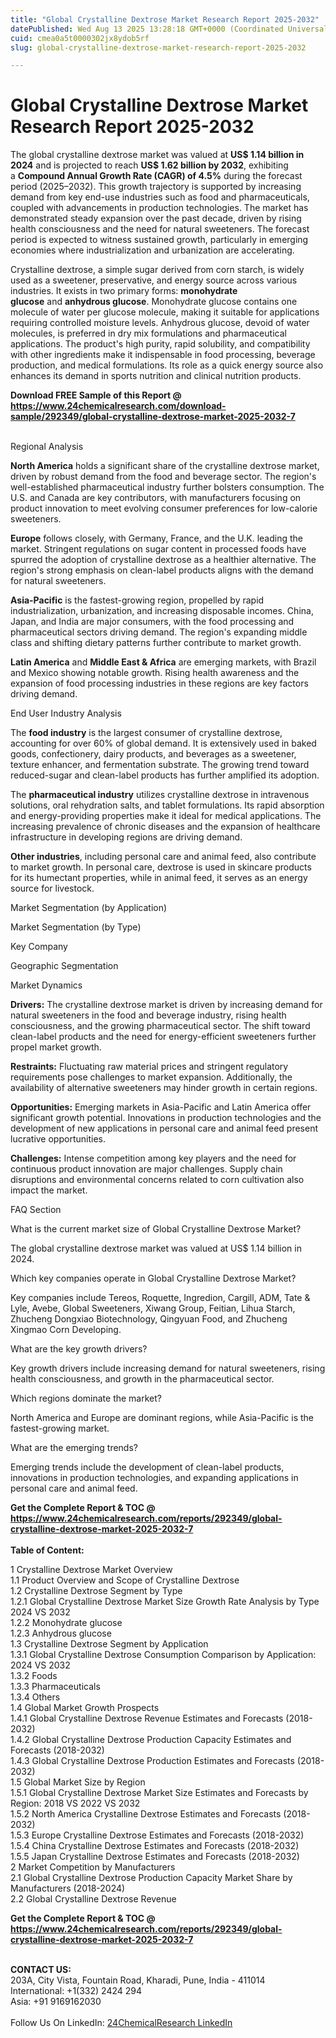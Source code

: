 ```yaml
---
title: "Global Crystalline Dextrose Market Research Report 2025-2032"
datePublished: Wed Aug 13 2025 13:28:18 GMT+0000 (Coordinated Universal Time)
cuid: cmea0a5t0000302jx8ydob5rf
slug: global-crystalline-dextrose-market-research-report-2025-2032

---
```


# Global Crystalline Dextrose Market Research Report 2025-2032

<p>The global crystalline dextrose market was valued at <strong>US$ 1.14 billion in 2024</strong> and is projected to reach <strong>US$ 1.62 billion by 2032</strong>, exhibiting a <strong>Compound Annual Growth Rate (CAGR) of 4.5%</strong> during the forecast period (2025–2032). This growth trajectory is supported by increasing demand from key end-use industries such as food and pharmaceuticals, coupled with advancements in production technologies. The market has demonstrated steady expansion over the past decade, driven by rising health consciousness and the need for natural sweeteners. The forecast period is expected to witness sustained growth, particularly in emerging economies where industrialization and urbanization are accelerating.</p><p>
</p><p>Crystalline dextrose, a simple sugar derived from corn starch, is widely used as a sweetener, preservative, and energy source across various industries. It exists in two primary forms: <strong>monohydrate glucose</strong> and <strong>anhydrous glucose</strong>. Monohydrate glucose contains one molecule of water per glucose molecule, making it suitable for applications requiring controlled moisture levels. Anhydrous glucose, devoid of water molecules, is preferred in dry mix formulations and pharmaceutical applications. The product's high purity, rapid solubility, and compatibility with other ingredients make it indispensable in food processing, beverage production, and medical formulations. Its role as a quick energy source also enhances its demand in sports nutrition and clinical nutrition products.</p><div><b>Download FREE Sample of this Report @ 
            <a href="https://www.24chemicalresearch.com/download-sample/292349/global-crystalline-dextrose-market-2025-2032-7">
            https://www.24chemicalresearch.com/download-sample/292349/global-crystalline-dextrose-market-2025-2032-7</a></b></div><br><p>
Regional Analysis</p><p>
</p><p><strong>North America</strong> holds a significant share of the crystalline dextrose market, driven by robust demand from the food and beverage sector. The region's well-established pharmaceutical industry further bolsters consumption. The U.S. and Canada are key contributors, with manufacturers focusing on product innovation to meet evolving consumer preferences for low-calorie sweeteners.</p><p>
</p><p><strong>Europe</strong> follows closely, with Germany, France, and the U.K. leading the market. Stringent regulations on sugar content in processed foods have spurred the adoption of crystalline dextrose as a healthier alternative. The region's strong emphasis on clean-label products aligns with the demand for natural sweeteners.</p><p>
</p><p><strong>Asia-Pacific</strong> is the fastest-growing region, propelled by rapid industrialization, urbanization, and increasing disposable incomes. China, Japan, and India are major consumers, with the food processing and pharmaceutical sectors driving demand. The region's expanding middle class and shifting dietary patterns further contribute to market growth.</p><p>
</p><p><strong>Latin America</strong> and <strong>Middle East &amp; Africa</strong> are emerging markets, with Brazil and Mexico showing notable growth. Rising health awareness and the expansion of food processing industries in these regions are key factors driving demand.</p><p>
End User Industry Analysis</p><p>
</p><p>The <strong>food industry</strong> is the largest consumer of crystalline dextrose, accounting for over 60% of global demand. It is extensively used in baked goods, confectionery, dairy products, and beverages as a sweetener, texture enhancer, and fermentation substrate. The growing trend toward reduced-sugar and clean-label products has further amplified its adoption.</p><p>
</p><p>The <strong>pharmaceutical industry</strong> utilizes crystalline dextrose in intravenous solutions, oral rehydration salts, and tablet formulations. Its rapid absorption and energy-providing properties make it ideal for medical applications. The increasing prevalence of chronic diseases and the expansion of healthcare infrastructure in developing regions are driving demand.</p><p>
</p><p><strong>Other industries</strong>, including personal care and animal feed, also contribute to market growth. In personal care, dextrose is used in skincare products for its humectant properties, while in animal feed, it serves as an energy source for livestock.</p><p>
Market Segmentation (by Application)</p><p>
</p><p>
Market Segmentation (by Type)</p><p>
</p><p>
Key Company</p><p>
</p><p>
Geographic Segmentation</p><p>
</p><p>
Market Dynamics</p><p>
</p><p><strong>Drivers:</strong> The crystalline dextrose market is driven by increasing demand for natural sweeteners in the food and beverage industry, rising health consciousness, and the growing pharmaceutical sector. The shift toward clean-label products and the need for energy-efficient sweeteners further propel market growth.</p><p>
</p><p><strong>Restraints:</strong> Fluctuating raw material prices and stringent regulatory requirements pose challenges to market expansion. Additionally, the availability of alternative sweeteners may hinder growth in certain regions.</p><p>
</p><p><strong>Opportunities:</strong> Emerging markets in Asia-Pacific and Latin America offer significant growth potential. Innovations in production technologies and the development of new applications in personal care and animal feed present lucrative opportunities.</p><p>
</p><p><strong>Challenges:</strong> Intense competition among key players and the need for continuous product innovation are major challenges. Supply chain disruptions and environmental concerns related to corn cultivation also impact the market.</p><p>
FAQ Section</p><p>
What is the current market size of Global Crystalline Dextrose Market?</p><p>
</p><p>The global crystalline dextrose market was valued at US$ 1.14 billion in 2024.</p><p>
Which key companies operate in Global Crystalline Dextrose Market?</p><p>
</p><p>Key companies include Tereos, Roquette, Ingredion, Cargill, ADM, Tate &amp; Lyle, Avebe, Global Sweeteners, Xiwang Group, Feitian, Lihua Starch, Zhucheng Dongxiao Biotechnology, Qingyuan Food, and Zhucheng Xingmao Corn Developing.</p><p>
What are the key growth drivers?</p><p>
</p><p>Key growth drivers include increasing demand for natural sweeteners, rising health consciousness, and growth in the pharmaceutical sector.</p><p>
Which regions dominate the market?</p><p>
</p><p>North America and Europe are dominant regions, while Asia-Pacific is the fastest-growing market.</p><p>
What are the emerging trends?</p><p>
</p><p>Emerging trends include the development of clean-label products, innovations in production technologies, and expanding applications in personal care and animal feed.</p>

<div><b>Get the Complete Report & TOC @ 
            <a href="https://www.24chemicalresearch.com/reports/292349/global-crystalline-dextrose-market-2025-2032-7">
            https://www.24chemicalresearch.com/reports/292349/global-crystalline-dextrose-market-2025-2032-7</a></b></div><br>
            <b>Table of Content:</b><p>1 Crystalline Dextrose Market Overview<br />
    1.1 Product Overview and Scope of Crystalline Dextrose<br />
    1.2 Crystalline Dextrose Segment by Type<br />
        1.2.1 Global Crystalline Dextrose Market Size Growth Rate Analysis by Type 2024 VS 2032<br />
        1.2.2 Monohydrate glucose<br />
        1.2.3 Anhydrous glucose<br />
    1.3 Crystalline Dextrose Segment by Application<br />
        1.3.1 Global Crystalline Dextrose Consumption Comparison by Application: 2024 VS 2032<br />
        1.3.2 Foods<br />
        1.3.3 Pharmaceuticals<br />
        1.3.4 Others<br />
    1.4 Global Market Growth Prospects<br />
        1.4.1 Global Crystalline Dextrose Revenue Estimates and Forecasts (2018-2032)<br />
        1.4.2 Global Crystalline Dextrose Production Capacity Estimates and Forecasts (2018-2032)<br />
        1.4.3 Global Crystalline Dextrose Production Estimates and Forecasts (2018-2032)<br />
    1.5 Global Market Size by Region<br />
        1.5.1 Global Crystalline Dextrose Market Size Estimates and Forecasts by Region: 2018 VS 2022 VS 2032<br />
        1.5.2 North America Crystalline Dextrose Estimates and Forecasts (2018-2032)<br />
        1.5.3 Europe Crystalline Dextrose Estimates and Forecasts (2018-2032)<br />
        1.5.4 China Crystalline Dextrose Estimates and Forecasts (2018-2032)<br />
        1.5.5 Japan Crystalline Dextrose Estimates and Forecasts (2018-2032)<br />
2 Market Competition by Manufacturers<br />
    2.1 Global Crystalline Dextrose Production Capacity Market Share by Manufacturers (2018-2024)<br />
    2.2 Global Crystalline Dextrose Revenue</p>

<div><b>Get the Complete Report & TOC @ 
            <a href="https://www.24chemicalresearch.com/reports/292349/global-crystalline-dextrose-market-2025-2032-7">
            https://www.24chemicalresearch.com/reports/292349/global-crystalline-dextrose-market-2025-2032-7</a></b></div><br>

<b>CONTACT US:</b><br>
            203A, City Vista, Fountain Road, Kharadi, Pune, India - 411014<br>
            International: +1(332) 2424 294<br>
            Asia: +91 9169162030 <br><br>
            Follow Us On LinkedIn: <a href="https://www.linkedin.com/company/24chemicalresearch/">24ChemicalResearch LinkedIn</a>